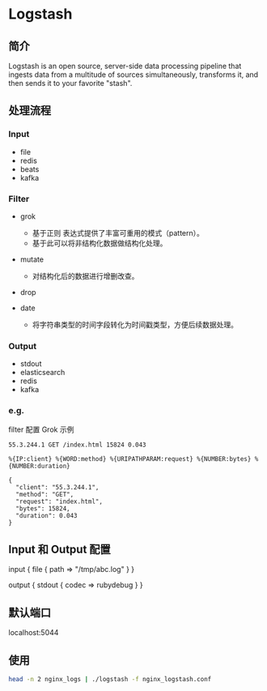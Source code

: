 # Logstash



## 简介

Logstash is an open source, server-side data processing pipeline that ingests data from a multitude of sources simultaneously, transforms it, and then sends it to your favorite "stash".



## 处理流程

### Input

- file
- redis
- beats
- kafka

### Filter

- grok
  - 基于正则 表达式提供了丰富可重用的模式（pattern）。
  - 基于此可以将非结构化数据做结构化处理。
- mutate
  - 对结构化后的数据进行增删改查。

- drop
- date
  - 将字符串类型的时间字段转化为时间戳类型，方便后续数据处理。

### Output

- stdout
- elasticsearch
- redis
- kafka

### e.g.

filter 配置 Grok 示例

```
55.3.244.1 GET /index.html 15824 0.043

%{IP:client} %{WORD:method} %{URIPATHPARAM:request} %{NUMBER:bytes} %{NUMBER:duration}

{
  "client": "55.3.244.1",
  "method": "GET",
  "request": "index.html",
  "bytes": 15824,
  "duration": 0.043
}
```



## Input 和 Output 配置

input { file { path => "/tmp/abc.log" } }

output { stdout { codec => rubydebug } }



## 默认端口

localhost:5044



## 使用

```bash
head -n 2 nginx_logs | ./logstash -f nginx_logstash.conf
```

